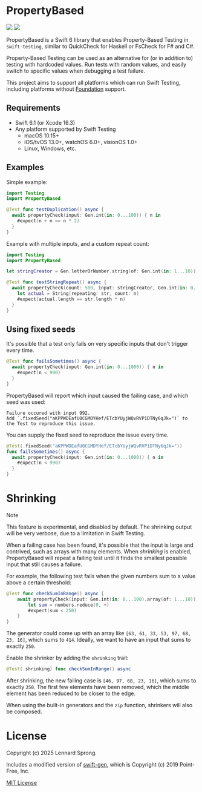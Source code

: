 # PropertyBased

[![](https://img.shields.io/endpoint?url=https%3A%2F%2Fswiftpackageindex.com%2Fapi%2Fpackages%2Fx-sheep%2Fswift-property-based%2Fbadge%3Ftype%3Dswift-versions)](https://swiftpackageindex.com/x-sheep/swift-property-based)
[![](https://img.shields.io/endpoint?url=https%3A%2F%2Fswiftpackageindex.com%2Fapi%2Fpackages%2Fx-sheep%2Fswift-property-based%2Fbadge%3Ftype%3Dplatforms)](https://swiftpackageindex.com/x-sheep/swift-property-based)

PropertyBased is a Swift 6 library that enables Property-Based Testing in `swift-testing`, similar to QuickCheck for Haskell or FsCheck for F# and C#.

Property-Based Testing can be used as an alternative for (or in addition to) testing with hardcoded values. Run tests with random values, and easily switch to specific values when debugging a test failure. 

This project aims to support all platforms which can run Swift Testing, including platforms without [Foundation](https://developer.apple.com/documentation/foundation) support.

## Requirements

* Swift 6.1 (or Xcode 16.3)
* Any platform supported by Swift Testing
  * macOS 10.15+
  * iOS/tvOS 13.0+, watchOS 6.0+, visionOS 1.0+
  * Linux, Windows, etc.

## Examples

Simple example:
```swift
import Testing
import PropertyBased

@Test func testDuplication() async {
  await propertyCheck(input: Gen.int(in: 0...100)) { n in
    #expect(n + n == n * 2)
  }
}
```
Example with multiple inputs, and a custom repeat count:
```swift
import Testing
import PropertyBased

let stringCreator = Gen.letterOrNumber.string(of: Gen.int(in: 1...10))

@Test func testStringRepeat() async {
  await propertyCheck(count: 500, input: stringCreator, Gen.int(in: 0...5)) { str, n in
    let actual = String(repeating: str, count: n)
    #expect(actual.length == str.length * n)
  }
}
```

## Using fixed seeds

It's possible that a test only fails on very specific inputs that don't trigger every time.

```swift
@Test func failsSometimes() async {
  await propertyCheck(input: Gen.int(in: 0...1000)) { n in
    #expect(n < 990)
  }
}
```

PropertyBased will report which input caused the failing case, and which seed was used:

```
Failure occured with input 992.
Add `.fixedSeed("aKPPWDEafU0CGMDYHef/ETcbYUyjWQvRVP1DTNy6qJk=")` to the Test to reproduce this issue.
```

You can supply the fixed seed to reproduce the issue every time.

```swift
@Test(.fixedSeed("aKPPWDEafU0CGMDYHef/ETcbYUyjWQvRVP1DTNy6qJk="))
func failsSometimes() async {
  await propertyCheck(input: Gen.int(in: 0...1000)) { n in
    #expect(n < 990)
  }
}
```

# Shrinking

> [!NOTE] 
> This feature is experimental, and disabled by default. The shrinking output will be very verbose, due to a limitation in Swift Testing.

When a failing case has been found, it's possible that the input is large and contrived, such as arrays with many elements. When _shrinking_ is enabled, PropertyBased will repeat a failing test until it finds the smallest possible input that still causes a failure.

For example, the following test fails when the given numbers sum to a value above a certain threshold:

```swift
@Test func checkSumInRange() async {
    await propertyCheck(input: Gen.int(in: 0...100).array(of: 1...10)) { numbers in
        let sum = numbers.reduce(0, +)
        #expect(sum < 250)
    }
}
```

The generator could come up with an array like `[63, 61, 33, 53, 97, 68, 23, 16]`, which sums to `414`. Ideally, we want to have an input that sums to exactly `250`.

Enable the shrinker by adding the `shrinking` trait:

```swift
@Test(.shrinking) func checkSumInRange() async
```

After shrinking, the new failing case is `[46, 97, 68, 23, 16]`, which sums to exactly `250`. The first few elements have been removed, which the middle element has been reduced to be closer to the edge.

When using the built-in generators and the `zip` function, shrinkers will also be composed.

# License

Copyright (c) 2025 Lennard Sprong.

Includes a modified version of [swift-gen](https://github.com/pointfreeco/swift-gen), which is Copyright (c) 2019 Point-Free, Inc.

[MIT License](./LICENSE)
